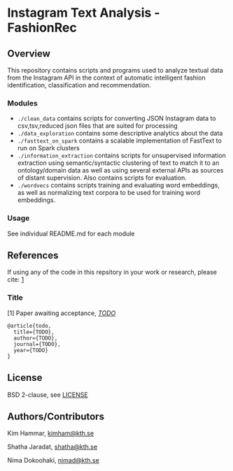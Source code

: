 # Instagram Text Analysis - FashionRec

## Overview

This repository contains scripts and programs used to analyze textual data from the Instagram API in the context of automatic intelligent fashion identification, classification and recommendation.

### Modules

- `./clean_data` contains scripts for converting JSON Instagram data to csv,tsv,reduced json files that are suited for processing
- `./data_exploration` contains some descriptive analytics about the data
- `./fasttext_on_spark` contains a scalable implementation of FastText to run on Spark clusters
- `./information_extraction` contains scripts for unsupervised information extraction using semantic/syntactic clustering of text to match it to an ontology/domain data as well as using several external APIs as sources of distant supervision. Also contains scripts for evaluation.
- `./wordvecs` contains scripts training and evaluating word embeddings, as well as normalizing text corpora to be used for training word embeddings.
 
### Usage

See individual README.md for each module

## References 

If using any of the code in this repsitory in your work or research, please cite: [1](TODO)

### Title

[1] Paper awaiting acceptance, [*TODO*](link)

```
@article{todo,
  title={TODO},
  author={TODO},
  journal={TODO},
  year={TODO}
}
```

## License

BSD 2-clause, see [LICENSE](./LICENSE)

## Authors/Contributors

Kim Hammar, [kimham@kth.se](mailto:kimham@kth.se)

Shatha Jaradat, [shatha@kth.se](mailto:shatha@kth.se)

Nima Dokoohaki, [nimad@kth.se](mailto:nimad@kth.se)

